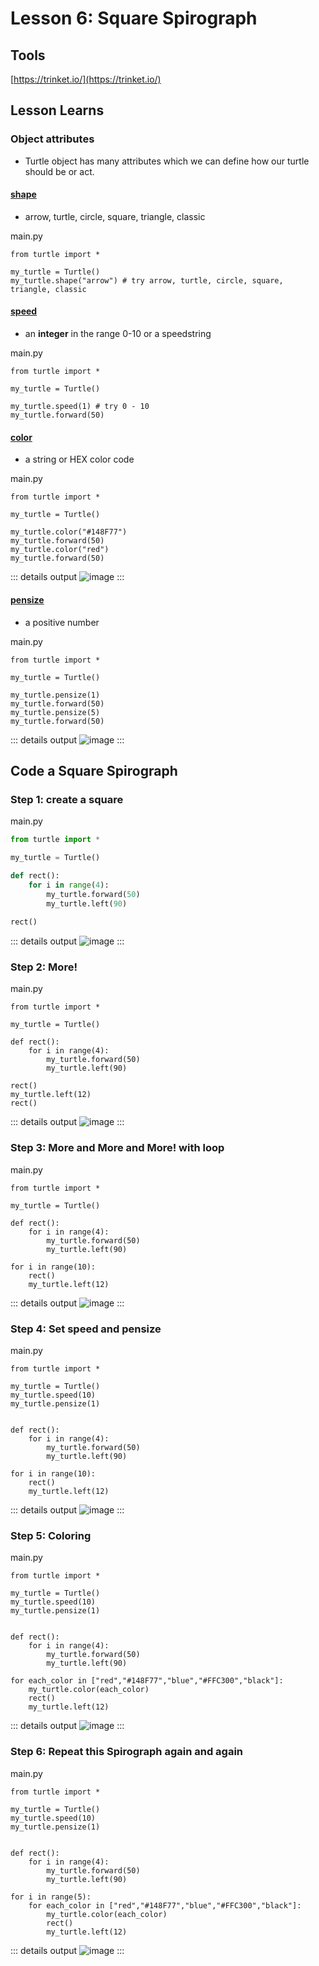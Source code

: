 # Lesson 6: Square Spirograph

## Tools
[https://trinket.io/](https://trinket.io/)


## Lesson Learns

### Object attributes
- Turtle object has many attributes which we can define how our turtle should be or act.

#### [shape](https://docs.python.org/3/library/turtle.html#turtle.shape)

- arrow, turtle, circle, square, triangle, classic

main.py
```python{4}
from turtle import *

my_turtle = Turtle()
my_turtle.shape("arrow") # try arrow, turtle, circle, square, triangle, classic
```

#### [speed](https://docs.python.org/3/library/turtle.html#turtle.speed)
- an **integer** in the range 0-10 or a speedstring

main.py
```python{5}
from turtle import *

my_turtle = Turtle()

my_turtle.speed(1) # try 0 - 10
my_turtle.forward(50)
```

#### [color](https://docs.python.org/3/library/turtle.html#turtle.color)
- a string or HEX color code

main.py
```python{5,7}
from turtle import *

my_turtle = Turtle()

my_turtle.color("#148F77")
my_turtle.forward(50)
my_turtle.color("red")
my_turtle.forward(50)
```
::: details output
![image](./img/1.png)
:::
#### [pensize](https://docs.python.org/3/library/turtle.html#turtle.pensize)
- a positive number

main.py
```python{5,7}
from turtle import *

my_turtle = Turtle()

my_turtle.pensize(1)
my_turtle.forward(50)
my_turtle.pensize(5)
my_turtle.forward(50)
```
::: details output
![image](./img/2.png)
:::

## Code a Square Spirograph

### Step 1: create a square

main.py
```python
from turtle import *

my_turtle = Turtle()

def rect():
    for i in range(4):
        my_turtle.forward(50)
        my_turtle.left(90)
      
rect()
```
::: details output
![image](./img/3.png)
:::

### Step 2: More!

main.py
```python{11,12}
from turtle import *

my_turtle = Turtle()

def rect():
    for i in range(4):
        my_turtle.forward(50)
        my_turtle.left(90)
      
rect()
my_turtle.left(12)
rect()
```
::: details output
![image](./img/4.png)
:::

### Step 3: More and More and More! with loop

main.py
```python{10,11,12}
from turtle import *

my_turtle = Turtle()

def rect():
    for i in range(4):
        my_turtle.forward(50)
        my_turtle.left(90)
      
for i in range(10):
    rect()
    my_turtle.left(12)
```
::: details output
![image](./img/5.png)
:::

### Step 4: Set speed and pensize

main.py
```python{4,5}
from turtle import *

my_turtle = Turtle()
my_turtle.speed(10)
my_turtle.pensize(1)


def rect():
    for i in range(4):
        my_turtle.forward(50)
        my_turtle.left(90)
      
for i in range(10):
    rect()
    my_turtle.left(12)
```
::: details output
![image](./img/5.png)
:::


### Step 5: Coloring

main.py
```python{13,14}
from turtle import *

my_turtle = Turtle()
my_turtle.speed(10)
my_turtle.pensize(1)


def rect():
    for i in range(4):
        my_turtle.forward(50)
        my_turtle.left(90)
      
for each_color in ["red","#148F77","blue","#FFC300","black"]:
    my_turtle.color(each_color)
    rect()
    my_turtle.left(12)
```
::: details output
![image](./img/6.png)
:::

### Step 6: Repeat this Spirograph again and again

main.py
```python{13}
from turtle import *

my_turtle = Turtle()
my_turtle.speed(10)
my_turtle.pensize(1)


def rect():
    for i in range(4):
        my_turtle.forward(50)
        my_turtle.left(90)

for i in range(5): 
    for each_color in ["red","#148F77","blue","#FFC300","black"]:
        my_turtle.color(each_color)
        rect()
        my_turtle.left(12)
```

::: details output
![image](./img/7.png)
:::